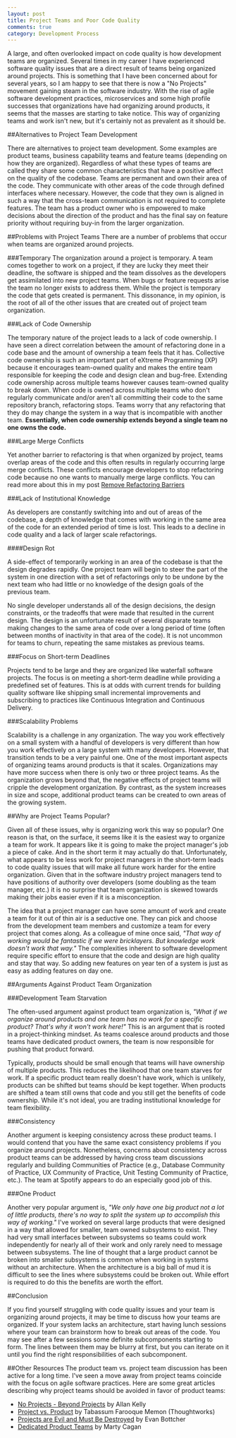 ```yaml
---
layout: post
title: Project Teams and Poor Code Quality 
comments: true
category: Development Process
---
```


A large, and often overlooked impact on code quality is how development teams are organized. Several times in my career I have experienced software quality issues that are a direct result of teams being organized around projects. This is something that I have been concerned about for several years, so I am happy to see that there is now a "No Projects" movement gaining steam in the software industry. With the rise of agile software development practices, microservices and some high profile successes that organizations have had organizing around products, it seems that the masses are starting to take notice. This way of organizing teams and work isn't new, but it's certainly not as prevalent as it should be.

<!--more-->

##Alternatives to Project Team Development

There are alternatives to project team development. Some examples are product teams, business capability teams and feature teams (depending on how they are organized). Regardless of what these types of teams are called they share some common characteristics that have a positive affect on the quality of the codebase. Teams are permanent and own their area of the code. They communicate with other areas of the code through defined interfaces where necessary. However, the code that they own is aligned in such a way that the cross-team communication is not required to complete features. The team has a product owner who is empowered to make decisions about the direction of the product and has the final say on feature priority without requiring buy-in from the larger organization. 

##Problems with Project Teams
There are a number of problems that occur when teams are organized around projects.
 
###Temporary
The organization around a project is temporary. A team comes together to work on a project, if they are lucky they meet their deadline, the software is shipped and the team dissolves as the developers get assimilated into new project teams. When bugs or feature requests arise the team no longer exists to address them. While the project is temporary the code that gets created is permanent. This dissonance, in my opinion, is the root of all of the other issues that are created out of project team organization.

###Lack of Code Ownership

The temporary nature of the project leads to a lack of code ownership. I have seen a direct correlation between the amount of refactoring done in a code base and the amount of ownership a team feels that it has. Collective code ownership is such an important part of eXtreme Programming (XP) because it encourages team-owned quality and makes the entire team responsible for keeping the code and design clean and bug-free. Extending code ownership across multiple teams however causes team-owned quality to break down. When code is owned across multiple teams who don't regularly communicate and/or aren't all committing their code to the same repository branch, refactoring stops. Teams worry that any refactoring that they do may change the system in a way that is incompatible with another team. **Essentially, when code ownership extends beyond a single team no one owns the code.**

###Large Merge Conflicts

Yet another barrier to refactoring is that when organized by project, teams overlap areas of the code and this often results in regularly occurring large merge conflicts. These conflicts encourage developers to stop refactoring code because no one wants to manually merge large conflicts. You can read more about this in my post [Remove Refactoring Barriers](/2014/09/06/remove-refactoring-barriers.html)

###Lack of Institutional Knowledge

As developers are constantly switching into and out of areas of the codebase, a depth of knowledge that comes with working in the same area of the code for an extended period of time is lost. This leads to a decline in code quality and a lack of larger scale refactorings. 

####Design Rot

A side-effect of temporarily working in an area of the codebase is that the design degrades rapidly. One project team will begin to steer the part of the system in one direction with a set of refactorings only to be undone by the next team who had little or no knowledge of the design goals of the previous team.

No single developer understands all of the design decisions, the design constraints, or the tradeoffs that were made that resulted in the current design. The design is an unfortunate result of several disparate teams making changes to the same area of code over a long period of time (often between months of inactivity in that area of the code). It is not uncommon for teams to churn, repeating the same mistakes as previous teams.

###Focus on Short-term Deadlines 

Projects tend to be large and they are organized like waterfall software projects. The focus is on meeting a short-term deadline while providing a predefined set of features. This is at odds with current trends for building quality software like shipping small incremental improvements and subscribing to practices like Continuous Integration and Continuous Delivery.

###Scalability Problems

Scalability is a challenge in any organization. The way you work effectively on a small system with a handful of developers is very different than how you work effectively on a large system with many developers. However, that transition tends to be a very painful one. One of the most important aspects of organizing teams around products is that it scales. Organizations may have more success when there is only two or three project teams. As the organization grows beyond that, the negative effects of project teams will cripple the development organization. By contrast, as the system increases in size and scope, additional product teams can be created to own areas of the growing system. 

##Why are Project Teams Popular?

Given all of these issues, why is organizing work this way so popular? One reason is that, on the surface, it seems like it is the easiest way to organize a team for work. It appears like it is going to make the project manager's job a piece of cake. And in the short term it may actually do that. Unfortunately, what appears to be less work for project managers in the short-term leads to code quality issues that will make all future work harder for the entire organization. Given that in the software industry project managers tend to have positions of authority over developers (some doubling as the team manager, etc.) it is no surprise that team organization is skewed towards making their jobs easier even if it is a misconception.

The idea that a project manager can have some amount of work and create a team for it out of thin air is a seductive one. They can pick and choose from the development team members and customize a team for every project that comes along. As a colleague of mine once said, *"That way of working would be fantastic if we were bricklayers. But knowledge work doesn't work that way."* The complexities inherent to software development require specific effort to ensure that the code and design are high quality and stay that way. So adding new features on year ten of a system is just as easy as adding features on day one.

##Arguments Against Product Team Organization

###Development Team Starvation

The often-used argument against product team organization is, *"What if we organize around products and one team has no work for a specific product? That's why it won't work here!"* This is an argument that is rooted in a project-thinking mindset. As teams coalesce around products and those teams have dedicated product owners, the team is now responsible for pushing that product forward. 

Typically, products should be small enough that teams will have ownership of multiple products. This reduces the likelihood that one team starves for work. If a specific product team really doesn't have work, which is unlikely, products can be shifted but teams should be kept together. When products are shifted a team still owns that code and you still get the benefits of code ownership. While it's not ideal, you are trading institutional knowledge for team flexibility. 

###Consistency

Another argument is keeping consistency across these product teams. I would contend that you have the same exact consistency problems if you organize around projects. Nonetheless, concerns about consistency across product teams can be addressed by having cross team discussions regularly and building Communities of Practice (e.g., Database Community of Practice, UX Community of Practice, Unit Testing Community of Practice, etc.). The team at Spotify appears to do an especially good job of this.  

###One Product

Another very popular argument is, *"We only have one big product not a lot of little products, there's no way to split the system up to accomplish this way of working."* I've worked on several large products that were designed in a way that allowed for smaller, team owned subsystems to exist. They had very small interfaces between subsystems so teams could work independently for nearly all of their work and only rarely need to message between subsystems. The line of thought that a large product cannot be broken into smaller subsystems is common when working in systems without an architecture. When the architecture is a big ball of mud it is difficult to see the lines where subsystems could be broken out. While effort is required to do this the benefits are worth the effort. 

##Conclusion 

If you find yourself struggling with code quality issues and your team is organizing around projects, it may be time to discuss how your teams are organized. If your system lacks an architecture, start having lunch sessions where your team can brainstorm how to break out areas of the code. You may see after a few sessions some definite subcomponents starting to form. The lines between them may be blurry at first, but you can iterate on it until you find the right responsibilities of each subcomponent.

##Other Resources
The product team vs. project team discussion has been active for a long time. I've seen a move away from project teams coincide with the focus on agile software practices. Here are some great articles describing why project teams should be avoided in favor of product teams:

* [No Projects - Beyond Projects](http://www.infoq.com/articles/kelly-beyond-projects "No Projects - Beyond Projects") by Allan Kelly
* [Project vs. Product](http://www.thoughtworks.com/insights/blog/project-vs-product "Project vs. Product") by Tabassum Farooque Memon (Thoughtworks)
* [Projects are Evil and Must Be Destroyed](http://evan.bottch.com/2010/08/29/projects-are-evil-and-must-be-destroyed/ "Projects are Evil and Must Be Destroyed") by Evan Bottcher
* [Dedicated Product Teams](http://svpg.com/dedicated-product-teams/ "Dedicated Product Teams") by Marty Cagan

